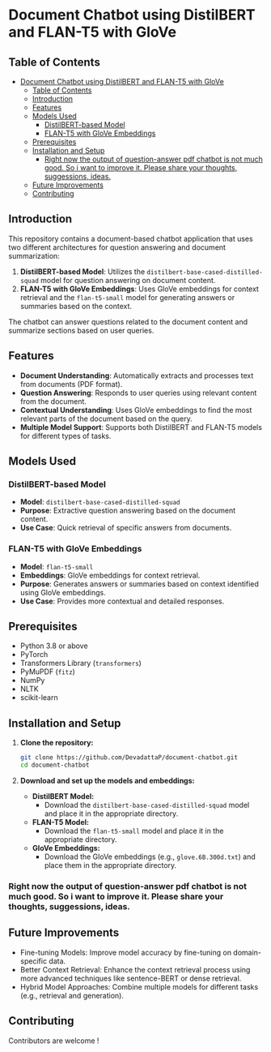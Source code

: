 # Document Chatbot using DistilBERT and FLAN-T5 with GloVe

## Table of Contents
- [Document Chatbot using DistilBERT and FLAN-T5 with GloVe](#document-chatbot-using-distilbert-and-flan-t5-with-glove)
  - [Table of Contents](#table-of-contents)
  - [Introduction](#introduction)
  - [Features](#features)
  - [Models Used](#models-used)
    - [DistilBERT-based Model](#distilbert-based-model)
    - [FLAN-T5 with GloVe Embeddings](#flan-t5-with-glove-embeddings)
  - [Prerequisites](#prerequisites)
  - [Installation and Setup](#installation-and-setup)
    - [Right now the output of question-answer pdf chatbot is not much good.  So i want to improve it. Please share your thoughts, suggessions, ideas.](#right-now-the-output-of-question-answer-pdf-chatbot-is-not-much-good--so-i-want-to-improve-it-please-share-your-thoughts-suggessions-ideas)
  - [Future Improvements](#future-improvements)
  - [Contributing](#contributing)

## Introduction

This repository contains a document-based chatbot application that uses two different architectures for question answering and document summarization:

1. **DistilBERT-based Model**: Utilizes the `distilbert-base-cased-distilled-squad` model for question answering on document content.
2. **FLAN-T5 with GloVe Embeddings**: Uses GloVe embeddings for context retrieval and the `flan-t5-small` model for generating answers or summaries based on the context.

The chatbot can answer questions related to the document content and summarize sections based on user queries.

## Features

- **Document Understanding**: Automatically extracts and processes text from documents (PDF format).
- **Question Answering**: Responds to user queries using relevant content from the document.
- **Contextual Understanding**: Uses GloVe embeddings to find the most relevant parts of the document based on the query.
- **Multiple Model Support**: Supports both DistilBERT and FLAN-T5 models for different types of tasks.

## Models Used

### DistilBERT-based Model
- **Model**: `distilbert-base-cased-distilled-squad`
- **Purpose**: Extractive question answering based on the document content.
- **Use Case**: Quick retrieval of specific answers from documents.

### FLAN-T5 with GloVe Embeddings
- **Model**: `flan-t5-small`
- **Embeddings**: GloVe embeddings for context retrieval.
- **Purpose**: Generates answers or summaries based on context identified using GloVe embeddings.
- **Use Case**: Provides more contextual and detailed responses.

## Prerequisites

- Python 3.8 or above
- PyTorch
- Transformers Library (`transformers`)
- PyMuPDF (`fitz`)
- NumPy
- NLTK
- scikit-learn

## Installation and Setup

1. **Clone the repository:**

    ```bash
    git clone https://github.com/DevadattaP/document-chatbot.git
    cd document-chatbot
    ```

2. **Download and set up the models and embeddings:**
    - **DistilBERT Model:**
        - Download the `distilbert-base-cased-distilled-squad` model and place it in the appropriate directory.
    - **FLAN-T5 Model:**
        - Download the `flan-t5-small` model and place it in the appropriate directory.
    - **GloVe Embeddings:**
        - Download the GloVe embeddings (e.g., `glove.6B.300d.txt`) and place them in the appropriate directory.


### Right now the output of question-answer pdf chatbot is not much good.  So i want to improve it. Please share your thoughts, suggessions, ideas.

## Future Improvements
- Fine-tuning Models: Improve model accuracy by fine-tuning on domain-specific data.
- Better Context Retrieval: Enhance the context retrieval process using more advanced techniques like sentence-BERT or dense retrieval.
- Hybrid Model Approaches: Combine multiple models for different tasks (e.g., retrieval and generation).


## Contributing
Contributors are welcome !